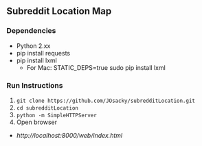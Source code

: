 ## Subreddit Location Map

### Dependencies
* Python 2.xx
* pip install requests
* pip install lxml
  * For Mac: STATIC_DEPS=true sudo pip install lxml

### Run Instructions
1. `git clone https://github.com/JOsacky/subredditLocation.git`
2. `cd subredditLocation`
3. `python -m SimpleHTTPServer`
4. Open browser
  * *http://localhost:8000/web/index.html*
